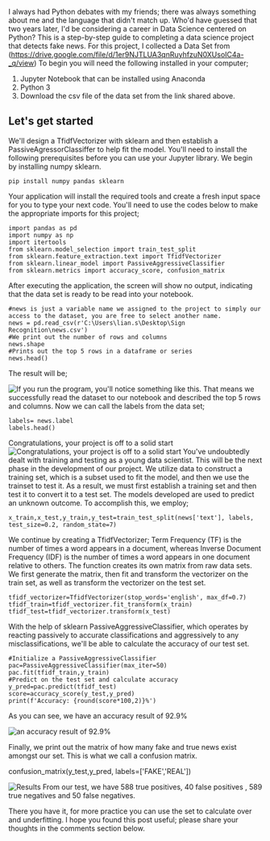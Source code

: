 I always had Python debates with my friends; there was always something about me and the language that didn't match up. Who'd have guessed that two years later, I'd be considering a career in Data Science centered on Python? This is a step-by-step guide to completing a data science project that detects fake news. For this project,  I collected a Data Set from (https://drive.google.com/file/d/1er9NJTLUA3qnRuyhfzuN0XUsoIC4a-_q/view)
To begin you will need the following installed in your computer;
1.	Jupyter Notebook that can be installed using Anaconda
2.	Python 3
3.	Download the csv file of the data set from the link shared above.

## **Let's get started**
We'll design a TfidfVectorizer with sklearn and then establish a PassiveAgressorClassiffer to help fit the model.
You'll need to install the following prerequisites before you can use your Jupyter library. We begin by installing numpy sklearn.

```
pip install numpy pandas sklearn
```
Your application will install the required tools and create a fresh input space for you to type your next code.
You'll need to use the codes below to make the appropriate imports for this project;

```
import pandas as pd
import numpy as np
import itertools
from sklearn.model_selection import train_test_split
from sklearn.feature_extraction.text import TfidfVectorizer
from sklearn.linear_model import PassiveAggressiveClassifier
from sklearn.metrics import accuracy_score, confusion_matrix
```
After executing the application, the screen will show no output, indicating that the data set is ready to be read into your notebook.

```
#news is just a variable name we assigned to the project to simply our access to the dataset, you are free to select another name.
news = pd.read_csv(r'C:\Users\lian.s\Desktop\Sign Recognition\news.csv')
#We print out the number of rows and columns
news.shape
#Prints out the top 5 rows in a dataframe or series
news.head()
```
The result will be; 

![If you run the program, you'll notice something like this.](https://dev-to-uploads.s3.amazonaws.com/uploads/articles/8crnz6turnmgk3nqxaot.png)
That means we successfully read the dataset to our notebook and described the top 5 rows and columns. Now we can call the labels from the data set;

```
labels= news.label
labels.head()
```
Congratulations, your project is off to a solid start
![Congratulations, your project is off to a solid start](https://dev-to-uploads.s3.amazonaws.com/uploads/articles/8a8m6kxnsz5ka4dlfl8i.png)
You've undoubtedly dealt with training and testing as a young data scientist. This will be the next phase in the development of our project.
We utilize data to construct a training set, which is a subset used to fit the model, and then we use the trainset to test it. As a result, we must first establish a training set and then test it to convert it to a test set. The models developed are used to predict an unknown outcome.
To accomplish this, we employ;

```
x_train,x_test,y_train,y_test=train_test_split(news['text'], labels, test_size=0.2, random_state=7)

```
We continue by creating a TfidfVectorizer;
Term Frequency (TF) is the number of times a word appears in a document, whereas Inverse Document Frequency (IDF) is the number of times a word appears in one document relative to others. The function creates its own matrix from raw data sets. We first generate the matrix, then fit and transform the vectorizer on the train set, as well as transform the vectorizer on the test set.

```
tfidf_vectorizer=TfidfVectorizer(stop_words='english', max_df=0.7)
tfidf_train=tfidf_vectorizer.fit_transform(x_train) 
tfidf_test=tfidf_vectorizer.transform(x_test)
```
With the help of sklearn PassiveAggressiveClassifier, which operates by reacting passively to accurate classifications and aggressively to any misclassifications, we'll be able to calculate the accuracy of our test set.

```
#Initialize a PassiveAggressiveClassifier
pac=PassiveAggressiveClassifier(max_iter=50)
pac.fit(tfidf_train,y_train)
#Predict on the test set and calculate accuracy
y_pred=pac.predict(tfidf_test)
score=accuracy_score(y_test,y_pred)
print(f'Accuracy: {round(score*100,2)}%')
```

As you can see, we have an accuracy result of 92.9%

![an accuracy result of 92.9%](https://dev-to-uploads.s3.amazonaws.com/uploads/articles/o4trcnypn4l24c77qmao.png)

Finally, we print out the matrix of how many fake and true news exist amongst our set. This is what we call a confusion matrix.

confusion_matrix(y_test,y_pred, labels=['FAKE','REAL'])

![Results](https://dev-to-uploads.s3.amazonaws.com/uploads/articles/ll095rzirm07ax3b3471.png)
From our test, we have 588 true positives, 40 false positives , 589 true negatives and 50 false negatives.

There you have it, for more practice you can use the set to calculate over and underfitting. I hope you found this post useful; please share your thoughts in the comments section below.


